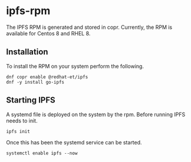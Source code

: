 # ipfs-rpm
The IPFS RPM is generated and stored in copr. Currently, the RPM is available for Centos 8 and RHEL 8.

## Installation
To install the RPM on your system perform the following.

```
dnf copr enable @redhat-et/ipfs
dnf -y install go-ipfs
```

## Starting IPFS
A systemd file is deployed on the system by the rpm. Before running IPFS needs to init.

```
ipfs init
```

Once this has been the systemd service can be started.

```
systemctl enable ipfs --now
```
